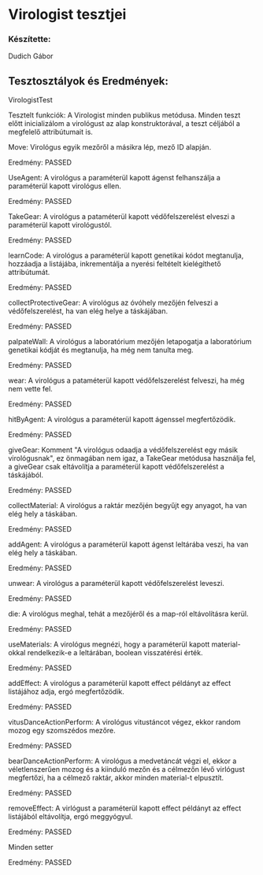 # Virologist tesztjei

### Készítette: 
Dudich Gábor

## Tesztosztályok és Eredmények: 
VirologistTest

Tesztelt funkciók: A Virologist minden publikus metódusa.
Minden teszt előtt inicializálom a virológust az alap konstruktorával, a teszt céljából a megfelelő attribútumait is.

Move: Virológus egyik mezőről a másikra lép, mező ID alapján.

Eredmény: PASSED

UseAgent: A virológus a paraméterül kapott ágenst felhanszálja a paraméterül kapott virológus ellen.

Eredmény: PASSED

TakeGear: A virológus a pataméterül kapott védőfelszerelést elveszi a paraméterül kapott virológustól.

Eredmény: PASSED

learnCode: A virológus a paraméterül kapott genetikai kódot megtanulja, hozzáadja a listájába, inkrementálja  a nyerési feltételt kielégíthető attribútumát.

Eredmény: PASSED

collectProtectiveGear: A virológus az óvóhely mezőjén felveszi a védőfelszerelést, ha van elég helye a táskájában.

Eredmény: PASSED

palpateWall: A virológus a laboratórium mezőjén letapogatja a laboratórium genetikai kódját és megtanulja, ha még nem tanulta meg.

Eredmény: PASSED

wear: A virológus a pataméterül kapott védőfelszerelést felveszi, ha még nem vette fel.

Eredmény: PASSED

hitByAgent: A virológus a paraméterül kapott ágenssel megfertőzödik.

Eredmény: PASSED

giveGear: Komment "A virológus odaadja a védőfelszerelést egy másik virológusnak", ez önmagában nem igaz, a TakeGear metódusa használja fel, a giveGear csak eltávolítja a paraméterül kapott védőfelszerelést a táskájából.

Eredmény: PASSED

collectMaterial: A virológus a raktár mezőjén begyűjt egy anyagot, ha van elég hely a táskában.

Eredmény: PASSED

addAgent: A virológus a paraméterül kapott ágenst leltárába veszi, ha van elég hely a táskában.

Eredmény: PASSED

unwear: A virológus a paraméterül kapott védőfelszerelést leveszi.

Eredmény: PASSED

die: A virológus meghal, tehát a mezőjéről és a map-ról eltávolításra kerül.

Eredmény: PASSED

useMaterials: A virológus megnézi, hogy a paraméterül kapott material-okkal rendelkezik-e a leltárában, boolean visszatérési érték.

Eredmény: PASSED

addEffect: A virológus a paraméterül kapott effect példányt az effect listájához adja, ergó megfertőzödik.

Eredmény: PASSED

vitusDanceActionPerform: A virológus vitustáncot végez, ekkor random mozog egy szomszédos mezőre.

Eredmény: PASSED

bearDanceActionPerform: A virológus a medvetáncát végzi el, ekkor a véletlenszerűen mozog és a kiinduló mezőn és a célmezőn lévő virlógust megfertőzi, ha a célmező raktár, akkor minden material-t elpusztít.

Eredmény: PASSED

removeEffect: A virlógust a paraméterül kapott effect példányt az effect listájából eltávolítja, ergó meggyógyul.

Eredmény: PASSED

Minden setter

Eredmény: PASSED

